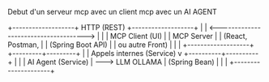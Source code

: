 Debut d'un serveur mcp avec un client mcp avec un AI AGENT 

+-------------------+               HTTP (REST)               +-------------------+
|                   | <-------------------------------------> |                   |
|  MCP Client (UI)  |                                         |  MCP Server       |
| (React, Postman,  |                                         | (Spring Boot API) |
|  ou autre Front)  |                                         |                   |
+-------------------+                                         +---------+---------+
                                                                         |
                                                                         | Appels internes (Service)
                                                                         v
                                                              +----------+----------+
                                                              |                     |
                                                              |  AI Agent (Service) | ---> LLM OLLAMA
                                                              |  (Spring Bean)      |
                                                              |                     |
                                                              +---------------------+
